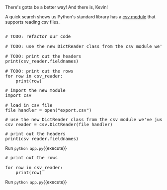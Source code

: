 There's gotta be a better way! And there is, Kevin!

A quick search shows us Python's standard library has a [csv module](https://docs.python.org/2/library/csv.html) that supports reading csv files.

<pre class="file" data-filename="app.py" data-target="replace">

# TODO: refactor our code

# TODO: use the new DictReader class from the csv module we've just read about

# TODO: print out the headers
print(csv_reader.fieldnames)

# TODO: print out the rows
for row in csv_reader:
    print(row)
</pre>

<pre class="file" data-filename="app.py" data-target="insert" data-marker="# TODO: refactor our code">
# import the new module
import csv

# load in csv file
file_handler = open("export.csv")
</pre>

<pre class="file" data-filename="app.py" data-target="insert" data-marker="# TODO: use the new DictReader class from the csv module we've just read about">
# use the new DictReader class from the csv module we've just read about
csv_reader = csv.DictReader(file_handler)
</pre>

<pre class="file" data-filename="app.py" data-target="insert" data-marker="# TODO: print out the headers">
# print out the headers
print(csv_reader.fieldnames)
</pre>

Run `python app.py`{{execute}}

<pre class="file" data-filename="app.py" data-target="insert" data-marker="# TODO: print out the rows">
# print out the rows

for row in csv_reader:
    print(row)
</pre>

Run `python app.py`{{execute}}
